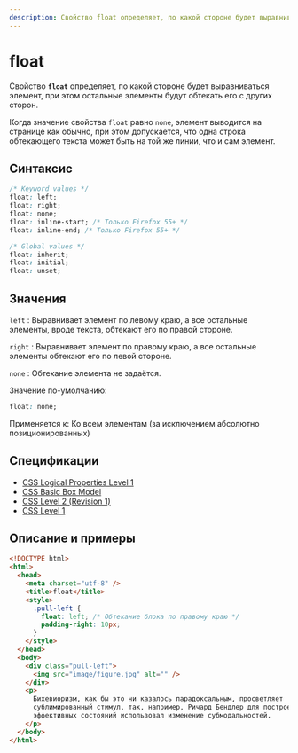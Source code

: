 ```yaml
---
description: Свойство float определяет, по какой стороне будет выравниваться элемент, при этом остальные элементы будут обтекать его с других сторон
---
```


# float

Свойство **`float`** определяет, по какой стороне будет выравниваться элемент, при этом остальные элементы будут обтекать его с других сторон.

Когда значение свойства `float` равно `none`, элемент выводится на странице как обычно, при этом допускается, что одна строка обтекающего текста может быть на той же линии, что и сам элемент.

## Синтаксис

```css
/* Keyword values */
float: left;
float: right;
float: none;
float: inline-start; /* Только Firefox 55+ */
float: inline-end; /* Только Firefox 55+ */

/* Global values */
float: inherit;
float: initial;
float: unset;
```

## Значения

`left`
: Выравнивает элемент по левому краю, а все остальные элементы, вроде текста, обтекают его по правой стороне.

`right`
: Выравнивает элемент по правому краю, а все остальные элементы обтекают его по левой стороне.

`none`
: Обтекание элемента не задаётся.

Значение по-умолчанию:

```css
float: none;
```

Применяется к: Ко всем элементам (за исключением абсолютно позиционированных)

## Спецификации

- [CSS Logical Properties Level 1](https://drafts.csswg.org/css-logical-props/#float-clear)
- [CSS Basic Box Model](http://dev.w3.org/csswg/css3-box/#float)
- [CSS Level 2 (Revision 1)](http://www.w3.org/TR/CSS2/visuren.html#float-position)
- [CSS Level 1](http://www.w3.org/TR/CSS1/#float)

## Описание и примеры

```html
<!DOCTYPE html>
<html>
  <head>
    <meta charset="utf-8" />
    <title>float</title>
    <style>
      .pull-left {
        float: left; /* Обтекание блока по правому краю */
        padding-right: 10px;
      }
    </style>
  </head>
  <body>
    <div class="pull-left">
      <img src="image/figure.jpg" alt="" />
    </div>
    <p>
      Бихевиоризм, как бы это ни казалось парадоксальным, просветляет
      сублимированный стимул, так, например, Ричард Бендлер для построения
      эффективных состояний использовал изменение субмодальностей.
    </p>
  </body>
</html>
```
